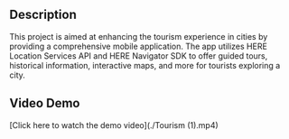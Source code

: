 ## Description
This project is aimed at enhancing the tourism experience in cities by providing a comprehensive mobile application. The app utilizes HERE Location Services API and HERE Navigator SDK to offer guided tours, historical information, interactive maps, and more for tourists exploring a city.

## Video Demo
[Click here to watch the demo video](./Tourism (1).mp4)

